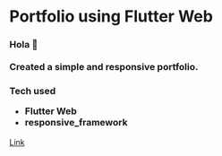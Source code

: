 # Portfolio using Flutter Web

<h3>
Hola 👋  <br /> <br />
Created a simple and responsive portfolio.</h3>

<h3> 
  Tech used
  <ul>
    <li>Flutter Web</li>
    <li>responsive_framework</li>
  </ul>
</h3>

<a href="https://ad956-bbaf3.web.app/"> Link </a>






